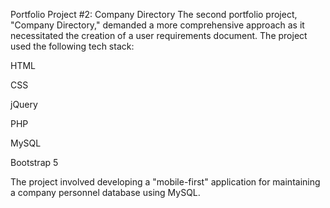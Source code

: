 Portfolio Project #2: Company Directory The second portfolio project, "Company Directory," demanded a more comprehensive approach as it necessitated the creation of a user requirements document. The project used the following tech stack:

HTML

CSS

jQuery

PHP

MySQL

Bootstrap 5

The project involved developing a "mobile-first" application for maintaining a company personnel database using MySQL.
